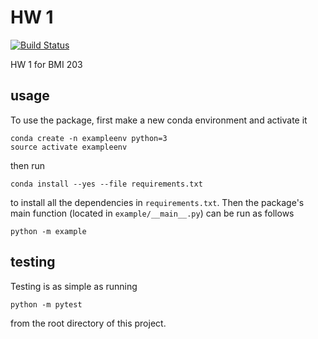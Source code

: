 
# HW 1

[![Build
Status](https://travis-ci.org/emccarthy23/example.svg?branch=master)](https://travis-ci.org/emccarthy23/example)

HW 1 for BMI 203

## usage

To use the package, first make a new conda environment and activate it

```
conda create -n exampleenv python=3
source activate exampleenv
```

then run

```
conda install --yes --file requirements.txt
```

to install all the dependencies in `requirements.txt`. Then the package's
main function (located in `example/__main__.py`) can be run as follows

```
python -m example
```

## testing

Testing is as simple as running

```
python -m pytest
```

from the root directory of this project.
